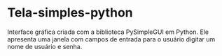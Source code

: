 # Tela-simples-python
Interface gráfica criada com a biblioteca PySimpleGUI em Python. Ele apresenta uma janela com campos de entrada para o usuário digitar um nome de usuário e senha.
